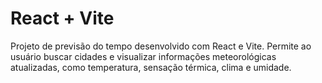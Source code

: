 # React + Vite

Projeto de previsão do tempo desenvolvido com React e Vite. Permite ao usuário buscar cidades e visualizar informações meteorológicas atualizadas, como temperatura, sensação térmica, clima e umidade.

